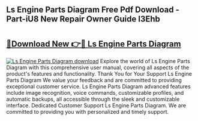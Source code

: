 ## Ls Engine Parts Diagram Free Pdf Download - Part-iU8 New Repair Owner Guide l3Ehb

# <h2><a href="http://dfqcdu.blite.top/?on=Ls+Engine+Parts+Diagram">🔗Download New 👉🔴 Ls Engine Parts Diagram</a></h2>

[![Ls Engine Parts Diagram download](https://i.imgur.com/lujVjoI.png)](http://dfqcdu.blite.top/?on=Ls+Engine+Parts+Diagram)
Explore the world of Ls Engine Parts Diagram with this comprehensive user manual, covering all aspects of the product's features and functionality. Thank You for Your Support Ls Engine Parts Diagram We value your feedback and are committed to providing exceptional customer service. Ls Engine Parts Diagram advanced features include image recognition, voice commands, customizable profiles, and automatic backups, all accessible through the sleek and customizable interface. Dedicated Customer Support Ls Engine Parts Diagram. We are committed to providing you with personalized and timely support.
